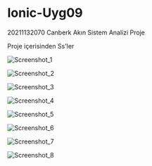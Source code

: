 # Ionic-Uyg09
20211132070 Canberk Akın Sistem Analizi Proje

Proje içerisinden Ss'ler

![Screenshot_1](https://user-images.githubusercontent.com/80584266/205441177-77f7558b-2304-4eeb-b308-3c9f0df8767b.png)

![Screenshot_2](https://user-images.githubusercontent.com/80584266/205441179-adef7b38-64b8-42dc-a490-5c35bb9a150b.png)

![Screenshot_3](https://user-images.githubusercontent.com/80584266/205441180-019608e9-e347-43f1-8b44-e7fb87cb690b.png)

![Screenshot_4](https://user-images.githubusercontent.com/80584266/205441181-73085868-c83f-494b-a65c-32488b212ad7.png)

![Screenshot_5](https://user-images.githubusercontent.com/80584266/205441182-65019257-5b75-4bb6-bf13-0bde417e1dfc.png)

![Screenshot_6](https://user-images.githubusercontent.com/80584266/205441184-6e0ee138-24fc-4b60-8648-8dd81743c71f.png)

![Screenshot_7](https://user-images.githubusercontent.com/80584266/205441185-6547204a-3361-4104-a623-8bc42d986175.png)

![Screenshot_8](https://user-images.githubusercontent.com/80584266/205441186-96aa3ac1-b329-41d8-8756-51d473bfea6e.png)


